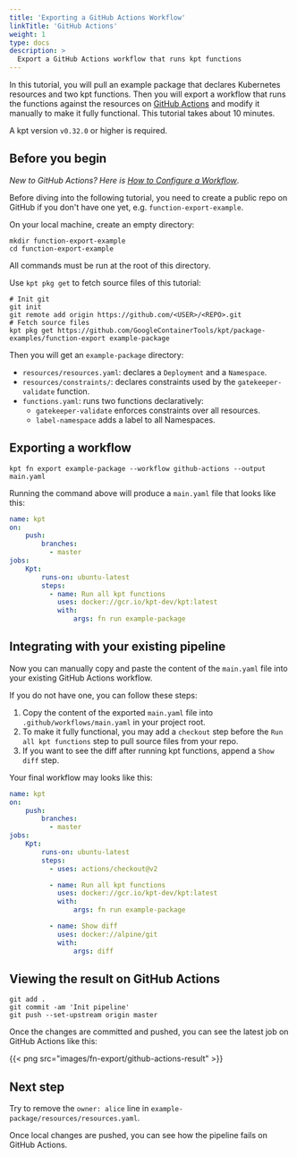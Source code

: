 ```yaml
---
title: 'Exporting a GitHub Actions Workflow'
linkTitle: 'GitHub Actions'
weight: 1
type: docs
description: >
  Export a GitHub Actions workflow that runs kpt functions
---
```


In this tutorial, you will pull an example package that declares Kubernetes resources and two kpt functions. Then you will export a workflow that runs the functions against the resources on [GitHub Actions] and modify it manually to make it fully functional. This tutorial takes about 10 minutes.


A kpt version `v0.32.0` or higher is required.


## Before you begin

*New to GitHub Actions? Here is [How to Configure a Workflow]*.

Before diving into the following tutorial, you need to create a public repo on GitHub if you don't have one yet, e.g. `function-export-example`.

On your local machine, create an empty directory:

```shell script
mkdir function-export-example
cd function-export-example
```


All commands must be run at the root of this directory.


Use `kpt pkg get` to fetch source files of this tutorial:

```shell script
# Init git
git init
git remote add origin https://github.com/<USER>/<REPO>.git
# Fetch source files
kpt pkg get https://github.com/GoogleContainerTools/kpt/package-examples/function-export example-package
```

Then you will get an `example-package` directory:

- `resources/resources.yaml`: declares a `Deployment` and a `Namespace`.
- `resources/constraints/`: declares constraints used by the `gatekeeper-validate` function.
- `functions.yaml`: runs two functions declaratively:
  - `gatekeeper-validate` enforces constraints over all resources.
  - `label-namespace` adds a label to all Namespaces.

## Exporting a workflow

```shell script
kpt fn export example-package --workflow github-actions --output main.yaml
```

Running the command above will produce a `main.yaml` file that looks like this:

```yaml
name: kpt
on:
    push:
        branches:
          - master
jobs:
    Kpt:
        runs-on: ubuntu-latest
        steps:
          - name: Run all kpt functions
            uses: docker://gcr.io/kpt-dev/kpt:latest
            with:
                args: fn run example-package
```

## Integrating with your existing pipeline

Now you can manually copy and paste the content of the `main.yaml` file into your existing GitHub Actions workflow.

If you do not have one, you can follow these steps:

1. Copy the content of the exported `main.yaml` file into `.github/workflows/main.yaml` in your project root.
1. To make it fully functional, you may add a `checkout` step before the `Run all kpt functions` step to pull source files from your repo.
1. If you want to see the diff after running kpt functions, append a `Show diff` step.

Your final workflow may looks like this:

```yaml
name: kpt
on:
    push:
        branches:
          - master
jobs:
    Kpt:
        runs-on: ubuntu-latest
        steps:
          - uses: actions/checkout@v2

          - name: Run all kpt functions
            uses: docker://gcr.io/kpt-dev/kpt:latest
            with:
                args: fn run example-package

          - name: Show diff
            uses: docker://alpine/git
            with:
                args: diff
```

## Viewing the result on GitHub Actions

```shell script
git add .
git commit -am 'Init pipeline'
git push --set-upstream origin master
```

Once the changes are committed and pushed, you can see the latest job on GitHub Actions like this:

{{< png src="images/fn-export/github-actions-result" >}}

## Next step

Try to remove the `owner: alice` line in `example-package/resources/resources.yaml`.

Once local changes are pushed, you can see how the pipeline fails on GitHub Actions.

[GitHub Actions]: https://github.com/features/actions
[How to Configure a Workflow]: https://docs.github.com/en/actions/configuring-and-managing-workflows/configuring-a-workflow
